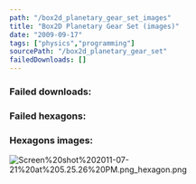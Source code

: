 ```yaml
---
path: "/box2d_planetary_gear_set_images"
title: "Box2D Planetary Gear Set (images)"
date: "2009-09-17"
tags: ["physics","programming"]
sourcePath: "/box2d_planetary_gear_set"
failedDownloads: []
---
```



### Failed downloads:

### Failed hexagons:

### Hexagons images:
![Screen%20shot%202011-07-21%20at%205.25.26%20PM.png_hexagon.png](Screen%20shot%202011-07-21%20at%205.25.26%20PM.png_hexagon.png)
